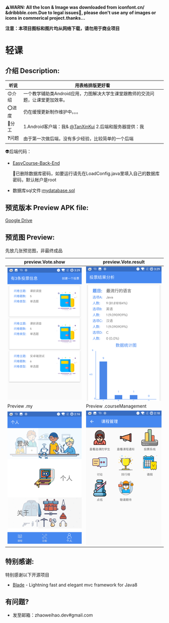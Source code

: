 **⚠️WARN: All the Icon & Image was downloaded from iconfont.cn/ &dribbble.com.Due to legal issues📖, please don't use any of images or icons in commerical project.thanks...**

**注意：本项目图标和图片均从网络下载，请勿用于商业项目**

# 轻课

## 介绍 Description:

| 听说  | 用表格排版更好看                                             |
| ----- | ------------------------------------------------------------ |
| 😊介绍 | 一个教学辅助类Android应用，力图解决大学生课堂跟教师的交流问题，让课堂更加效率。 |
| ⭕️进度 | 仍在缓慢更新制作维护中。。。                                 |
| 🚪分工 | 1.Android客户端：我& [@TanXinKui](https://github.com/TanXinKui) 2.后端和服务器提供：我 |
| ❓问题 | 由于第一次做后端，没有多少经验，比较简单的一个后端           |

👽后端代码：

- [EasyCourse-Back-End](https://github.com/zhaoweih/4S-T-Back-End)

  🌈已删除数据库密码，如要运行请先在LoadConfig.java里填入自己的数据库密码，默认帐户是root

- 数据库sql文件:[mydatabase.sql](./sql/mydatabase.sql)

## 预览版本 Preview APK file:
[Google Drive](https://drive.google.com/file/d/1cObfceAaLpYykKcX1yn5dlhKGv9Hqy87/view?usp=sharing)

## 预览图 Preview:

先放几张预览图，非最终成品

| preview.Vote.show         | preview.Vote.result       |
| ------------------------- | ------------------------- |
| ![](./preview/vote_1.png) | ![](./preview/vote_2.png) |
| Preview .my               | Preview .courseManagement |
| ![](./preview/my.png)     | ![](./preview/mana.png)   |

## 特别感谢:

特别感谢以下开源项目

- [Blade](https://github.com/lets-blade/blade) -  Lightning fast and elegant mvc framework for Java8 

## 有问题? 

- 发至邮箱：zhaoweihao.dev#gmail.com